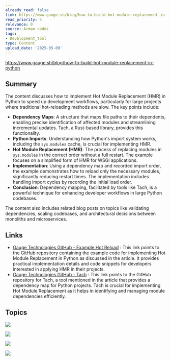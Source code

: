 ```yaml
---
already_read: false
link: https://www.gauge.sh/blog/how-to-build-hot-module-replacement-in-python
read_priority: 4
relevance: 0
source: Arman codes
tags:
- Development_tool
type: Content
upload_date: '2025-05-09'
---
```


https://www.gauge.sh/blog/how-to-build-hot-module-replacement-in-python
## Summary

The content discusses how to implement Hot Module Replacement (HMR) in Python to speed up development workflows, particularly for large projects where traditional hot-reloading methods are slow. The key points include:

- **Dependency Maps**: A structure that maps file paths to their dependents, enabling precise identification of affected modules and streamlining incremental updates. Tach, a Rust-based library, provides this functionality.
- **Python Imports**: Understanding how Python's import system works, including the `sys.modules` cache, is crucial for implementing HMR.
- **Hot Module Replacement (HMR)**: The process of replacing modules in `sys.modules` in the correct order without a full restart. The example focuses on a simplified form of HMR for WSGI applications.
- **Implementation**: Using a dependency map and recorded import order, the example demonstrates how to reload only the necessary modules, significantly reducing restart times. The implementation includes handling import cycles by recording the initial load order.
- **Conclusion**: Dependency mapping, facilitated by tools like Tach, is a powerful technique for enhancing developer workflows in large Python codebases.

The content also includes related blog posts on topics like validating dependencies, scaling codebases, and architectural decisions between monoliths and microservices.
## Links

- [Gauge Technologies GitHub - Example Hot Reload](https://github.com/gauge-sh/example-hot-reload) : This link points to the GitHub repository containing the example code for implementing Hot Module Replacement in Python as discussed in the article. It provides practical implementation details and code snippets for developers interested in applying HMR in their projects.
- [Gauge Technologies GitHub - Tach](https://github.com/gauge-sh/tach) : This link points to the GitHub repository for Tach, a tool mentioned in the article that provides a dependency map for Python projects. Tach is crucial for implementing Hot Module Replacement as it helps in identifying and managing module dependencies efficiently.

## Topics

![](topics/Concept/Hot%20Module%20Replacement%20HMR)

![](topics/Concept/Dependency%20Maps)

![](topics/Concept/WSGI%20Web%20Server%20Gateway%20Interface)

![](topics/Library/Tach)